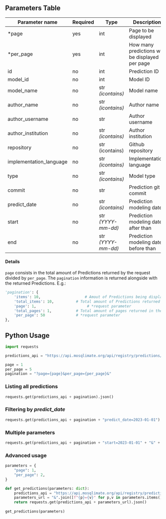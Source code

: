 ## Parameters Table 
| Parameter name | Required | Type | Description |
|--|--|--|--|
| *page | yes | int | Page to be displayed |
| *per_page | yes | int | How many predictions will be displayed per page |
| id | no | int | Prediction ID |
| model_id | no | int | Model ID |
| model_name | no | str _(icontains)_ | Model name | 
| author_name | no | str _(icontains)_ | Author name |
| author_username | no | str | Author username |
| author_institution | no | str _(icontains)_ | Author institution |
| repository | no | str (icontains) | Github repository |
| implementation_language | no | str _(icontains)_ | Implementation language |
| type | no | str _(icontains)_ | Model type |
| commit | no | str | Prediction git commit |
| predict_date | no | str _(icontains)_ | Prediction modeling date |
| start | no | str _(YYYY-mm-dd)_ | Prediction modeling date after than |
| end | no | str _(YYYY-mm-dd)_ | Prediction modeling date before than |

#### Details
`page` consists in the total amount of Predictions returned by the request divided by `per_page`.  The `pagination` information is returned alongside with the returned Predictions. E.g.:
```py
'pagination': {
	'items': 10,                    # Amout of Predictions being displayed 
	'total_items': 10,  		# Total amount of Predictions returned in the request
	'page': 1,			             # *request parameter
	'total_pages': 1,   		# Total amount of pages returned in the request
	'per_page': 50		    	# *request parameter
},
```  

## Python Usage
```py
import requests
```

```python
predictions_api = "https://api.mosqlimate.org/api/registry/predictions/"

page = 1
per_page = 5
pagination = "?page={page}&per_page={per_page}&"
```

### Listing all predictions
```py
requests.get(predictions_api + pagination).json()
```

### Filtering by _predict_date_
```py
requests.get(predictions_api + pagination + "predict_date=2023-01-01").json()
```

### Multiple parameters
```py
requests.get(predictions_api + pagination + "start=2023-01-01" + "&" + "end=2023-02-01").json()
```

### Advanced usage
```py
parameters = {
	"page": 1,
	"per_page": 2,
}

def get_predictions(parameters: dict):
	predictions_api = "https://api.mosqlimate.org/api/registry/predictions/?"
	parameters_url = "&".join([f"{p}={v}" for p,v in parameters.items()])
	return requests.get(predictions_api + parameters_url).json()
		
get_predictions(parameters)
```
